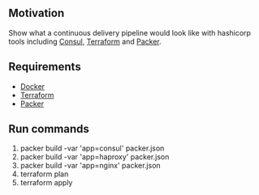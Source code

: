## Motivation

Show what a continuous delivery pipeline would look like with hashicorp tools including [Consul](https://www.consul.io/), [Terraform](https://www.terraform.io/) and [Packer](https://www.packer.io/).

## Requirements

* [Docker](https://www.docker.com/)
* [Terraform](https://www.terraform.io/)
* [Packer](https://www.packer.io/)

## Run commands

1. packer build -var 'app=consul' packer.json
2. packer build -var 'app=haproxy' packer.json
3. packer build -var 'app=nginx' packer.json
4. terraform plan
5. terraform apply